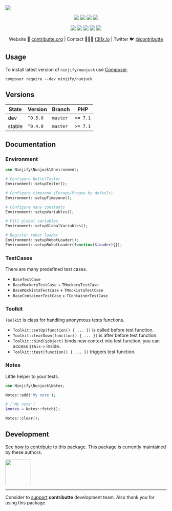 ![](https://heatbadger.now.sh/github/readme/ninjify/nunjuck/)

<p align=center>
  <a href="https://github.com/ninjify/nunjuck/actions"><img src="https://badgen.net/github/checks/ninjify/nunjuck/master?cache=300"></a>
  <a href="https://coveralls.io/r/ninjify/nunjuck"><img src="https://badgen.net/coveralls/c/github/ninjify/nunjuck?cache=300"></a>
  <a href="https://packagist.org/packages/ninjify/nunjuck"><img src="https://badgen.net/packagist/dm/ninjify/nunjuck"></a>
  <a href="https://packagist.org/packages/ninjify/nunjuck"><img src="https://badgen.net/packagist/v/ninjify/nunjuck"></a>
</p>
<p align=center>
  <a href="https://packagist.org/packages/ninjify/nunjuck"><img src="https://badgen.net/packagist/php/ninjify/nunjuck"></a>
  <a href="https://github.com/ninjify/nunjuck"><img src="https://badgen.net/github/license/ninjify/nunjuck"></a>
  <a href="https://bit.ly/ctteg"><img src="https://badgen.net/badge/support/gitter/cyan"></a>
  <a href="https://bit.ly/cttfo"><img src="https://badgen.net/badge/support/forum/yellow"></a>
  <a href="https://contributte.org/partners.html"><img src="https://badgen.net/badge/sponsor/donations/F96854"></a>
</p>

<p align=center>
Website 🚀 <a href="https://contributte.org">contributte.org</a> | Contact 👨🏻‍💻 <a href="https://f3l1x.io">f3l1x.io</a> | Twitter 🐦 <a href="https://twitter.com/contributte">@contributte</a>
</p>

## Usage

To install latest version of `ninjify/nunjuck` use [Composer](https://getcomposer.com).

```
composer require --dev ninjify/nunjuck
```

## Versions

| State       | Version      | Branch   | PHP      |
|-------------|--------------|----------|----------|
| dev         | `^0.5.0`     | `master` | `>= 7.1` |
| stable      | `^0.4.0`     | `master` | `>= 7.1` |

## Documentation

### Environment

```php
use Ninjify\Nunjuck\Environment;

# Configure Nette\Tester
Environment::setupTester();

# Configure timezone (Europe/Prague by default)
Environment::setupTimezone();

# Configure many constants
Environment::setupVariables();

# Fill global variables
Environment::setupGlobalVariables();

# Register robot loader
Environment::setupRobotLoader();
Environment::setupRobotLoader(function($loader){});
```

### TestCases

There are many predefined test cases.

- `BaseTestCase`
- `BaseMockeryTestCase` + `TMockeryTestCase`
- `BaseMockistaTestCase` + `TMockistaTestCase`
- `BaseContainerTestCase` + `TContainerTestCase`

### Toolkit

`Toolkit` is class for handling anonymous tests functions.

- `Toolkit::setUp(function() { ... })` is called before test function.
- `Toolkit::tearDown(function() { ... })` is after before test function.
- `Toolkit::bind($object)` binds new context into test function, you can access `$this->` inside.
- `Toolkit::test(function() { ... })` triggers test function.

### Notes

Little helper to your tests.

```php
use Ninjify\Nunjuck\Notes;

Notes::add('My note');

# ['My note']
$notes = Notes::fetch();

Notes::clear();
```


## Development

See [how to contribute](https://contributte.org) to this package. This package is currently maintained by these authors.

<a href="https://github.com/f3l1x">
    <img width="80" height="80" src="https://avatars2.githubusercontent.com/u/538058?v=3&s=80">
</a>

-----

Consider to [support](https://contributte.org/partners.html) **contributte** development team.
Also thank you for using this package.

